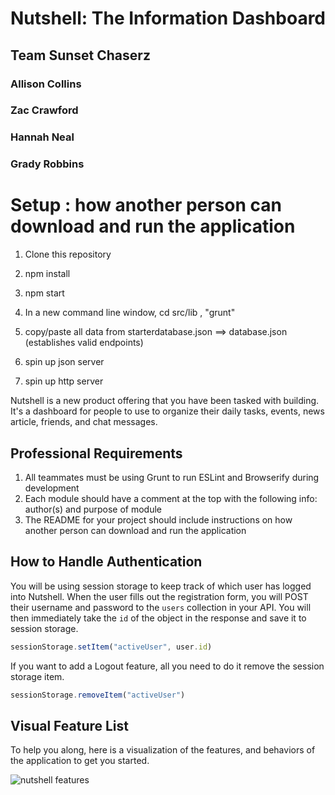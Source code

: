 # Nutshell: The Information Dashboard
## Team Sunset Chaserz
### Allison Collins
### Zac Crawford
### Hannah Neal
### Grady Robbins

# Setup : how another person can download and run the application
1. Clone this repository
   
2. npm install

3. npm start

4. In a new command line window, cd src/lib , "grunt"

5. copy/paste all data from starterdatabase.json ==> database.json (establishes valid endpoints)

6. spin up json server

7. spin up http server



Nutshell is a new product offering that you have been tasked with building. It's a dashboard for people to use to organize their daily tasks, events, news article, friends, and chat messages.


## Professional Requirements

1. All teammates must be using Grunt to run ESLint and Browserify during development
2. Each module should have a comment at the top with the following info: author(s) and purpose of module
3. The README for your project should include instructions on how another person can download and run the application

## How to Handle Authentication

You will be using session storage to keep track of which user has logged into Nutshell. When the user fills out the registration form, you will POST their username and password to the `users` collection in your API. You will then immediately take the `id` of the object in the response and save it to session storage.

```js
sessionStorage.setItem("activeUser", user.id)
```

If you want to add a Logout feature, all you need to do it remove the session storage item.

```js
sessionStorage.removeItem("activeUser")
```

## Visual Feature List

To help you along, here is a visualization of the features, and behaviors of the application to get you started.

![nutshell features](./Nutshell.png)
